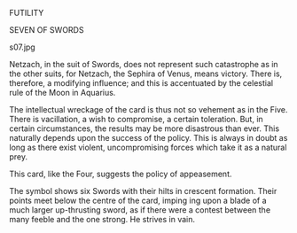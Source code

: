 FUTILITY

SEVEN OF SWORDS

s07.jpg

Netzach, in the suit of Swords, does not represent such catastrophe as in the other suits, for Netzach, the Sephira of Venus, means victory. There is, therefore, a modifying influence; and this is accentuated by the celestial rule of the Moon in Aquarius.

The intellectual wreckage of the card is thus not so vehement as in the Five. There is vacillation, a wish to compromise, a certain toleration. But, in certain circumstances, the results may be more disastrous than ever. This naturally depends upon the success of the policy. This is always in doubt as long as there exist violent, uncompromising forces which take it as a natural prey.

This card, like the Four, suggests the policy of appeasement.

The symbol shows six Swords with their hilts in crescent formation. Their points meet below the centre of the card, imping ing upon a blade of a much larger up-thrusting sword, as if there were a contest between the many feeble and the one strong. He strives in vain.
